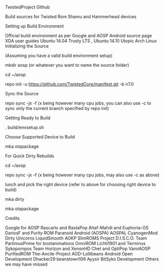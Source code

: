 TwistedProject Github

Build sources for Twisted Rom Shamu and Hammerhead devices

Setting up Build Environment

Official build environment as per Google and AOSP Android source page
XDA user guides Ubuntu 14.04 Trusty LTS , Ubuntu 14.10 Utopic
Arch Linux
Initializing the Source

(Assuming you have a valid build environment setup)

mkdir aosp (or whatever you want to name the source folder)

cd ~/aosp

repo init -u https://github.com/TwistedCore/manifest.git -b n7.0

Sync the Source

repo sync -jx -f (x being however many cpu jobs, you can also use -c to sync only the current branch specified by repo init)

Getting Ready to Build

. build/envsetup.sh

Choose Supported Device to Build

mka otapackage

For Quick Dirty Rebuilds


cd ~/aosp

repo sync -jx -f (x being however many cpu jobs, may also use -c as above)

lunch and pick the right device (refer to above for choosing right device to build)

mka dirty

mka otapackage

Credits

Google for AOSP
Rascarlo and RastaPop
Altaf-Mahdi and Euphoria-OS
DariosF and Purity ROM
Paranoid Android (AOSPA)
AOSPAL
CyanogenMod
Dirty Unicorns
LiquidSmooth
AOKP
SlimROMS
Project D.I.S.C.O. Team
PartimusPrime for bootanimations
OmniROM
Lichti1901 and Terminus
Sykopompos
Team Horizon and XenonHD
Chet and OptiPop
VanirAOSP
PurifiedROM
The-Ancile-Project
AOD-Lollibeans
Android Open Development
Dhacker29
beanstown106
Ayysir
BitSyko Development
Others we may have missed
